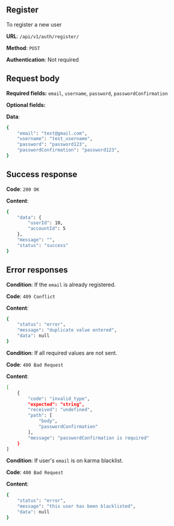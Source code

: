 ## Register
To register a new user

**URL**: `/api/v1/auth/register/`

**Method**: `POST`

**Authentication**: Not required

## Request body
**Required fields:** `email`, `username`, `password`, `passwordConfirmation`

**Optional fields:**

**Data**:
```bash
{
    "email": "test@gmail.com",
    "username": "test_username",
    "password": "password123",
    "passwordConfirmation": "password123",
}
```

## Success response
**Code**: `200 OK`

**Content**:
```bash
{
    "data": {
        "userId": 10,
        "accountId": 5
    },
    "message": "",
    "status": "success"
}
```

## Error responses
**Condition**: If the `email` is already registered.

**Code**: `409 Conflict`

**Content**:
```bash
{
    "status": "error",
    "message": "duplicate value entered",
    "data": null
}

```
**Condition**: If all required values are not sent.

**Code**: `400 Bad Request`

**Content**:
```bash
[
    {
        "code": "invalid_type",
        "expected": "string",
        "received": "undefined",
        "path": [
            "body",
            "passwordConfirmation"
        ],
        "message": "passwordConfirmation is required"
    }
]
```

**Condition**: If user's `email` is on karma blacklist.

**Code**: `400 Bad Request`

**Content**:
```bash
{
    "status": "error",
    "message": "this user has been blacklisted",
    "data": null
}
```
